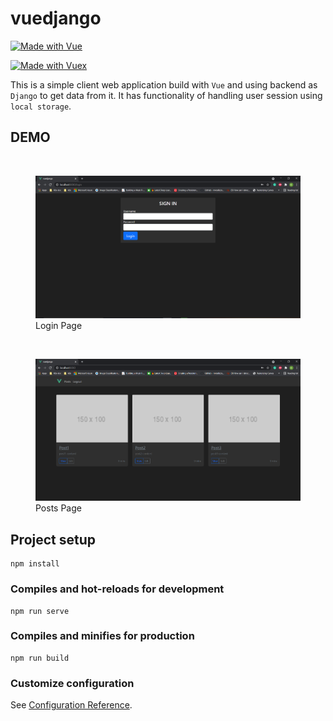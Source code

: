 # vuedjango

[![Made with Vue](https://img.shields.io/badge/Made%20with-vue.js-green?style=for-the-badge&logo=vuejs)](https://vuejs.org/)

[![Made with Vuex](https://img.shields.io/badge/Made%20with-vuex-blue?style=for-the-badge&logo=vuex)](https://vuex.vuejs.org/)

This is a simple client web application build with `Vue` and using backend as `Django` to get data from it. It has functionality of handling user session using `local storage`.

## DEMO
<br />
<figure>
    <img src="./screenshots/1.png" alt="login"/>
    <figcaption>Login Page</figcaption>
</figure>
<br />
<figure>
    <img src="./screenshots/2.png" alt="Posts"/>
    <figcaption>Posts Page</figcaption>
</figure>

## Project setup
```
npm install
```

### Compiles and hot-reloads for development
```
npm run serve
```

### Compiles and minifies for production
```
npm run build
```

### Customize configuration
See [Configuration Reference](https://cli.vuejs.org/config/).
